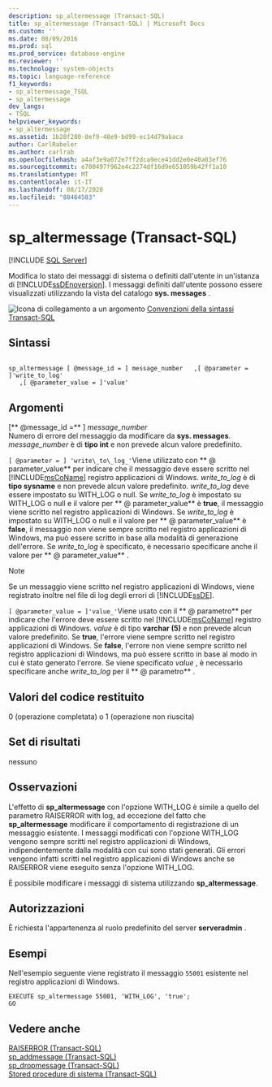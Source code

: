```yaml
---
description: sp_altermessage (Transact-SQL)
title: sp_altermessage (Transact-SQL) | Microsoft Docs
ms.custom: ''
ms.date: 08/09/2016
ms.prod: sql
ms.prod_service: database-engine
ms.reviewer: ''
ms.technology: system-objects
ms.topic: language-reference
f1_keywords:
- sp_altermessage_TSQL
- sp_altermessage
dev_langs:
- TSQL
helpviewer_keywords:
- sp_altermessage
ms.assetid: 1b28f280-8ef9-48e9-bd99-ec14d79abaca
author: CarlRabeler
ms.author: carlrab
ms.openlocfilehash: a4af3e9a072e7ff2dca9ece41dd2e0e40a03ef76
ms.sourcegitcommit: e700497f962e4c2274df16d9e651059b42ff1a10
ms.translationtype: MT
ms.contentlocale: it-IT
ms.lasthandoff: 08/17/2020
ms.locfileid: "88464583"
---
```

# <a name="sp_altermessage-transact-sql"></a>sp_altermessage (Transact-SQL)
[!INCLUDE [SQL Server](../../includes/applies-to-version/sqlserver.md)]

  Modifica lo stato dei messaggi di sistema o definiti dall'utente in un'istanza di [!INCLUDE[ssDEnoversion](../../includes/ssdenoversion-md.md)]. I messaggi definiti dall'utente possono essere visualizzati utilizzando la vista del catalogo **sys. messages** .  

  
 ![Icona di collegamento a un argomento](../../database-engine/configure-windows/media/topic-link.gif "Icona di collegamento a un argomento") [Convenzioni della sintassi Transact-SQL](../../t-sql/language-elements/transact-sql-syntax-conventions-transact-sql.md)  
  
## <a name="syntax"></a>Sintassi  
  
```  
  
sp_altermessage [ @message_id = ] message_number   ,[ @parameter = ]'write_to_log'  
   ,[ @parameter_value = ]'value'   
```  
  
## <a name="arguments"></a>Argomenti  
 [** @message_id =** ] *message_number*  
 Numero di errore del messaggio da modificare da **sys. messages**. *message_number* è di **tipo int** e non prevede alcun valore predefinito.  
  
`[ @parameter = ] 'write\_to\_log_'`Viene utilizzato con ** \@ parameter_value** per indicare che il messaggio deve essere scritto nel [!INCLUDE[msCoName](../../includes/msconame-md.md)] registro applicazioni di Windows. *write_to_log* è di **tipo sysname** e non prevede alcun valore predefinito. *write_to_log* deve essere impostato su WITH_LOG o null. Se *write_to_log* è impostato su WITH_LOG o null e il valore per ** \@ parameter_value** è **true**, il messaggio viene scritto nel registro applicazioni di Windows. Se *write_to_log* è impostato su WITH_LOG o null e il valore per ** \@ parameter_value** è **false**, il messaggio non viene sempre scritto nel registro applicazioni di Windows, ma può essere scritto in base alla modalità di generazione dell'errore. Se *write_to_log* è specificato, è necessario specificare anche il valore per ** \@ parameter_value** .  
  
> [!NOTE]  
>  Se un messaggio viene scritto nel registro applicazioni di Windows, viene registrato inoltre nel file di log degli errori di [!INCLUDE[ssDE](../../includes/ssde-md.md)].  
  
`[ @parameter_value = ]'value_'`Viene usato con il ** \@ parametro** per indicare che l'errore deve essere scritto nel [!INCLUDE[msCoName](../../includes/msconame-md.md)] registro applicazioni di Windows. *value* è di tipo **varchar (5)** e non prevede alcun valore predefinito. Se **true**, l'errore viene sempre scritto nel registro applicazioni di Windows. Se **false**, l'errore non viene sempre scritto nel registro applicazioni di Windows, ma può essere scritto in base al modo in cui è stato generato l'errore. Se viene specificato *value* , è necessario specificare anche *write_to_log* per il ** \@ parametro** .  
  
## <a name="return-code-values"></a>Valori del codice restituito  
 0 (operazione completata) o 1 (operazione non riuscita)  
  
## <a name="result-sets"></a>Set di risultati  
 nessuno  
  
## <a name="remarks"></a>Osservazioni  
 L'effetto di **sp_altermessage** con l'opzione WITH_LOG è simile a quello del parametro RAISERROR with log, ad eccezione del fatto che **sp_altermessage** modificare il comportamento di registrazione di un messaggio esistente. I messaggi modificati con l'opzione WITH_LOG vengono sempre scritti nel registro applicazioni di Windows, indipendentemente dalla modalità con cui sono stati generati. Gli errori vengono infatti scritti nel registro applicazioni di Windows anche se RAISERROR viene eseguito senza l'opzione WITH_LOG.  
  
 È possibile modificare i messaggi di sistema utilizzando **sp_altermessage**.  
  
## <a name="permissions"></a>Autorizzazioni  
 È richiesta l'appartenenza al ruolo predefinito del server **serveradmin** .  
  
## <a name="examples"></a>Esempi  
 Nell'esempio seguente viene registrato il messaggio `55001` esistente nel registro applicazioni di Windows.  
  
```  
EXECUTE sp_altermessage 55001, 'WITH_LOG', 'true';  
GO  
```  
  
## <a name="see-also"></a>Vedere anche  
 [RAISERROR &#40;Transact-SQL&#41;](../../t-sql/language-elements/raiserror-transact-sql.md)   
 [sp_addmessage &#40;Transact-SQL&#41;](../../relational-databases/system-stored-procedures/sp-addmessage-transact-sql.md)   
 [sp_dropmessage &#40;Transact-SQL&#41;](../../relational-databases/system-stored-procedures/sp-dropmessage-transact-sql.md)   
 [Stored procedure di sistema &#40;Transact-SQL&#41;](../../relational-databases/system-stored-procedures/system-stored-procedures-transact-sql.md)  
  
  
